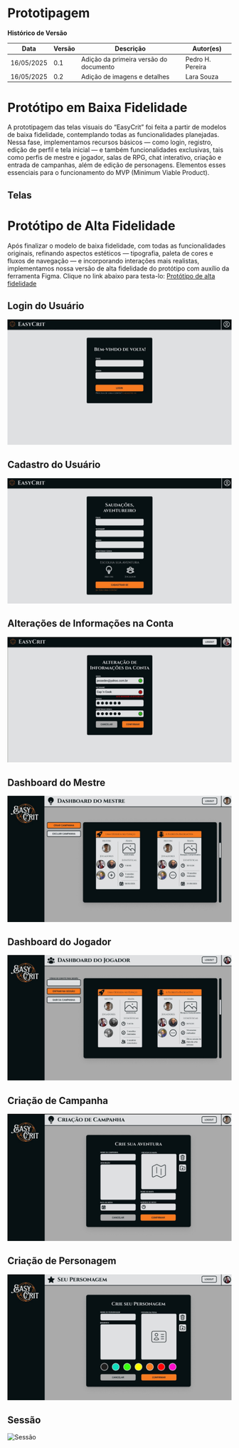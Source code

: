 # Prototipagem

**Histórico de Versão**

| Data | Versão | Descrição | Autor(es) |
|------|--------|-----------|-----------|
| 16/05/2025 | 0.1 | Adição da primeira versão do documento | Pedro H. Pereira |
| 16/05/2025 | 0.2 |  Adição de imagens e detalhes| Lara Souza |


# Protótipo em Baixa Fidelidade

A prototipagem das telas visuais do “EasyCrit” foi feita a partir de modelos de baixa fidelidade, contemplando todas as funcionalidades planejadas. Nessa fase, implementamos recursos básicos — como login, registro, edição de perfil e tela inicial — e também funcionalidades exclusivas, tais como perfis de mestre e jogador, salas de RPG, chat interativo, criação e entrada de campanhas, além de edição de personagens. Elementos esses essenciais para o funcionamento do MVP (Minimum Viable Product).

## Telas


#  Protótipo de Alta Fidelidade

Após finalizar o modelo de baixa fidelidade, com todas as funcionalidades originais, refinando aspectos estéticos — tipografia, paleta de cores e fluxos de navegação — e incorporando interações mais realistas, implementamos nossa versão de alta fidelidade do protótipo com auxílio da ferramenta Figma. Clique no link abaixo para testa-lo: [Protótipo de alta fidelidade](https://www.figma.com/proto/iVipSzEzRnHX7Mre3oCAdw/High-Fidelity-Interactive-Prototype---MDS?node-id=1-92&t=7ASk4bFTbNpMcqNt-1)





## Login do Usuário
![Login do Usuário](./assets_prototipo/login.jpeg)




## Cadastro do Usuário
![Cadastro do Usuário](./assets_prototipo/Cadastro.jpeg)




## Alterações de Informações na Conta
![ Alteração](./assets_prototipo/Alteração.jpeg)




## Dashboard do Mestre
![ Dashboard do Mestre](./assets_prototipo/DashboarddoMestre.jpeg)


## Dashboard do Jogador
![Dashbord do Jogador](./assets_prototipo/Dashboard.jpeg)




## Criação de Campanha
![Criação de Campanha](./assets_prototipo/CriaçãodeCampanha.jpeg)





## Criação de Personagem
![Criação de Personagem](./assets_prototipo/CriaçãoPersonagem.jpeg)





## Sessão
![Sessão](./assets_prototipo/sessão.jpeg)







